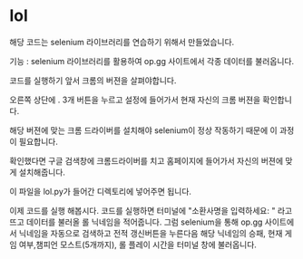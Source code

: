 # lol
해당 코드는 selenium 라이브러리를 연습하기 위해서 만들었습니다.

기능 : selenium 라이브러리를 활용하여 op.gg 사이트에서 각종 데이터를 불러옵니다.

코드를 실행하기 앞서 크롬의 버젼을 살펴야합니다.

오른쪽 상단에 . 3개 버튼을 누르고 설정에 들어가서 현재 자신의 크롬 버젼을 확인합니다.

해당 버젼에 맞는 크롬 드라이버를 설치해야 selenium이 정상 작동하기 때문에 이 과정이 필요합니다.

확인했다면 구글 검색창에 크롬드라이버를 치고 홈페이지에 들어가서 자신의 버젼에 맞게 설치해줍니다.

이 파일을 lol.py가 들어간 디렉토리에 넣어주면 됩니다.

이제 코드를 실행 해봅시다.
코드를 실행하면 터미널에 "소환사명을 입력하세요: " 라고 뜨고 데이터를 불러올 롤 닉네임을 적어줍니다.
그럼 selenium을 통해 op.gg 사이트에서 닉네임을 자동으로 검색하고 
전적 갱신버튼을 누른다음 해당 닉네임의 승패, 현재 게임 여부,챔피언 모스트(5개까지), 롤 플레이 시간을 터미널 창에 불러옵니다.

